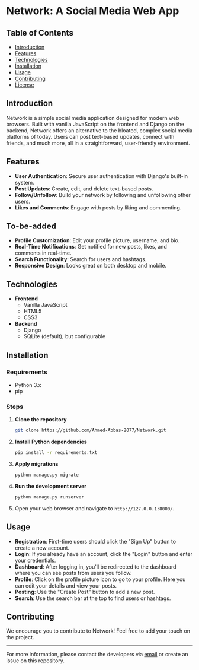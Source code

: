 # Network: A Social Media Web App

## Table of Contents

- [Introduction](#introduction)
- [Features](#features)
- [Technologies](#technologies)
- [Installation](#installation)
- [Usage](#usage)
- [Contributing](#contributing)
- [License](#license)

## Introduction

Network is a simple social media application designed for modern web browsers. Built with vanilla JavaScript on the frontend and Django on the backend, Network offers an alternative to the bloated, complex social media platforms of today. Users can post text-based updates, connect with friends, and much more, all in a straightforward, user-friendly environment.

## Features

- **User Authentication**: Secure user authentication with Django's built-in system.
- **Post Updates**: Create, edit, and delete text-based posts.
- **Follow/Unfollow**: Build your network by following and unfollowing other users.
- **Likes and Comments**: Engage with posts by liking and commenting.

## To-be-added
- **Profile Customization**: Edit your profile picture, username, and bio.
- **Real-Time Notifications**: Get notified for new posts, likes, and comments in real-time.
- **Search Functionality**: Search for users and hashtags.
- **Responsive Design**: Looks great on both desktop and mobile.

## Technologies

- **Frontend**
  - Vanilla JavaScript
  - HTML5
  - CSS3
- **Backend**
  - Django
  - SQLite (default), but configurable

## Installation

### Requirements
- Python 3.x
- pip
  
### Steps

1. **Clone the repository**

    ```bash
    git clone https://github.com/Ahmed-Abbas-2077/Network.git
    ```

2. **Install Python dependencies**

    ```bash
    pip install -r requirements.txt
    ```

3. **Apply migrations**

    ```bash
    python manage.py migrate
    ```

4. **Run the development server**

    ```bash
    python manage.py runserver
    ```

5. Open your web browser and navigate to `http://127.0.0.1:8000/`.

## Usage

- **Registration**: First-time users should click the "Sign Up" button to create a new account.
- **Login**: If you already have an account, click the "Login" button and enter your credentials.
- **Dashboard**: After logging in, you'll be redirected to the dashboard where you can see posts from users you follow.
- **Profile**: Click on the profile picture icon to go to your profile. Here you can edit your details and view your posts.
- **Posting**: Use the "Create Post" button to add a new post.
- **Search**: Use the search bar at the top to find users or hashtags.

## Contributing

We encourage you to contribute to Network! Feel free to add your touch on the project.

---

For more information, please contact the developers via [email](mailto:ahmed.abbas.compsci@gmail.com) or create an issue on this repository.
